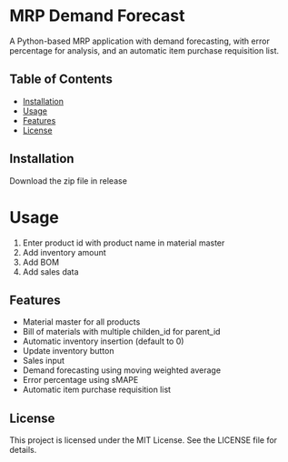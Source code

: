 # MRP Demand Forecast
A Python-based MRP application with demand forecasting, with error percentage for analysis, and an automatic item purchase requisition list.

## Table of Contents
- [Installation](#installation)
- [Usage](#usage)
- [Features](#features)
- [License](#license)

## Installation
Download the zip file in release

# Usage
1. Enter product id with product name in material master
2. Add inventory amount
3. Add BOM
4. Add sales data

## Features
- Material master for all products
- Bill of materials with multiple childen_id for parent_id
- Automatic inventory insertion (default to 0)
- Update inventory button
- Sales input
- Demand forecasting using moving weighted average
- Error percentage using sMAPE
- Automatic item purchase requisition list

## License
This project is licensed under the MIT License. See the LICENSE file for details.